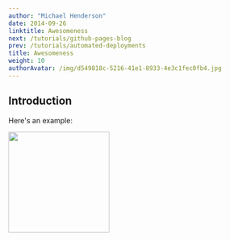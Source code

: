 ```yaml
---
author: "Michael Henderson"
date: 2014-09-26
linktitle: Awesomeness
next: /tutorials/github-pages-blog
prev: /tutorials/automated-deployments
title: Awesomeness
weight: 10
authorAvatar: /img/d549818c-5216-41e1-8933-4e3c1fec0fb4.jpg
---
```



## Introduction



Here's an example:



<img src="/img/d549818c-5216-41e1-8933-4e3c1fec0fb4.jpg" width="200">



